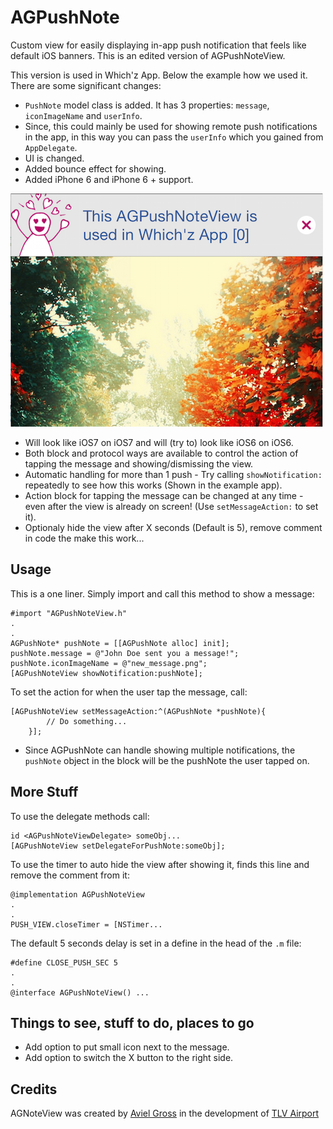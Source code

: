 AGPushNote
==========

Custom view for easily displaying in-app push notification that feels like default iOS banners.
This is an edited version of AGPushNoteView.

This version is used in Which'z App. Below the example how we used it. There are some significant changes:

* `PushNote` model class is added. It has 3 properties: `message`, `iconImageName` and `userInfo`.
* Since, this could mainly be used for showing remote push notifications in the app, in this way you can pass the `userInfo` which you gained from `AppDelegate`.
* UI is changed.
* Added bounce effect for showing.
* Added iPhone 6 and iPhone 6 + support. 

<img src="https://github.com/yunuserenguzel/AGPushNote/blob/master/Resources/push_ex.png" >

* Will look like iOS7 on iOS7 and will (try to) look like iOS6 on iOS6.
* Both block and protocol ways are available to control the action of tapping the message and showing/dismissing the view.
* Automatic handling for more than 1 push - Try calling `showNotification:` repeatedly to see how this works (Shown in the example app).
* Action block for tapping the message can be changed at any time - even after the view is already on screen! (Use `setMessageAction:` to set it). 
* Optionaly hide the view after X seconds (Default is 5), remove comment in code the make this work...

## Usage

This is a one liner. Simply import and call this method to show a message:
```objc
#import "AGPushNoteView.h"
.
.
AGPushNote* pushNote = [[AGPushNote alloc] init];
pushNote.message = @"John Doe sent you a message!";
pushNote.iconImageName = @"new_message.png";
[AGPushNoteView showNotification:pushNote];
```

To set the action for when the user tap the message, call:
```objc
[AGPushNoteView setMessageAction:^(AGPushNote *pushNote){
        // Do something...
    }];
```
* Since AGPushNote can handle showing multiple notifications, the `pushNote` object in the block will be the pushNote the user tapped on.


## More Stuff

To use the delegate methods call:
```objc
id <AGPushNoteViewDelegate> someObj...
[AGPushNoteView setDelegateForPushNote:someObj];
```

To use the timer to auto hide the view after showing it, finds this line and remove the comment from it:
```objc
@implementation AGPushNoteView
.
.
PUSH_VIEW.closeTimer = [NSTimer...
```
The default 5 seconds delay is set in a define in the head of the `.m` file: 
```objc
#define CLOSE_PUSH_SEC 5
.
.
@interface AGPushNoteView() ...
```

## Things to see, stuff to do, places to go
* Add option to put small icon next to the message.
* Add option to switch the X button to the right side.

## Credits

AGNoteView was created by [Aviel Gross](http://bit.ly/aviel) in the development of [TLV Airport](https://itunes.apple.com/us/app/tel-aviv-int-airport-nml-t/id796888961?mt=8)
